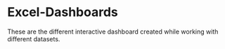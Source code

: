 # Excel-Dashboards
These are the different interactive dashboard created while working with different datasets.
